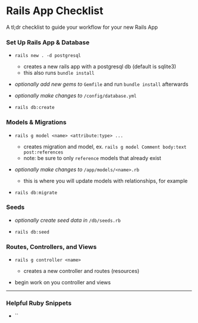 # Rails App Checklist
A tl;dr checklist to guide your workflow for your new Rails App

### Set Up Rails App & Database

- `rails new . -d postgresql`
  - creates a new rails app with a postgresql db (default is sqlite3)
  - this also runs `bundle install`
  
- _optionally add new gems to_ `Gemfile` and run `bundle install` afterwards

- _optionally make changes to_ `/config/database.yml`

- `rails db:create`

### Models & Migrations

- `rails g model <name> <attribute:type> ...`
  - creates migration and model, ex. `rails g model Comment body:text post:references`
  - note: be sure to only `reference` models that already exist

- _optionally make changes to_ `/app/models/<name>.rb`
  - this is where you will update models with relationships, for example

- `rails db:migrate`

### Seeds

- _optionally create seed data in_ `/db/seeds.rb`

- `rails db:seed`

### Routes, Controllers, and Views

- `rails g controller <name>`
  - creates a new controller and routes (resources)
  
- begin work on you controller and views

-----

### Helpful Ruby Snippets

- ``

